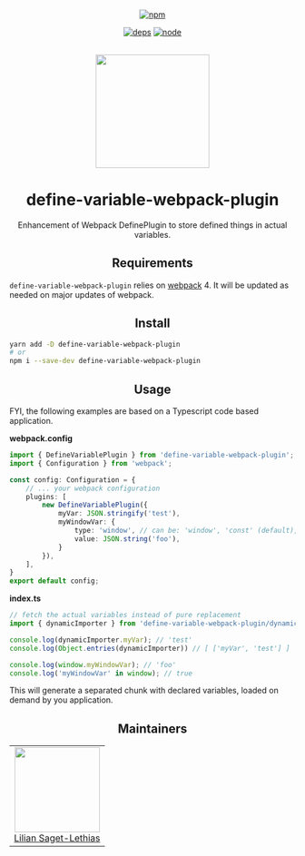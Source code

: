 <div align="center">
    <br>

[![npm][npm]][npm-url]

[![deps][deps]][deps-url]
[![node][node]][node-url]

<br>
    <a href="https://github.com/webpack/webpack">
        <img width="200" height="200" src="https://webpack.js.org/assets/icon-square-big.svg">
    </a>
    <h1>define-variable-webpack-plugin</h1>
    <p>Enhancement of Webpack DefinePlugin to store defined things in actual variables.</p>
</div>

<h2 align="center">Requirements</h2>

`define-variable-webpack-plugin` relies on [webpack] 4. It will be updated as needed on major updates of webpack.


<h2 align="center">Install</h2>

```bash
yarn add -D define-variable-webpack-plugin
# or
npm i --save-dev define-variable-webpack-plugin
```


<h2 align="center">Usage</h2>
FYI, the following examples are based on a Typescript code based application.

**webpack.config**
```ts
import { DefineVariablePlugin } from 'define-variable-webpack-plugin';
import { Configuration } from 'webpack';

const config: Configuration = {
    // ... your webpack configuration
    plugins: [
        new DefineVariablePlugin({
            myVar: JSON.stringify('test'),
            myWindowVar: {
                type: 'window', // can be: 'window', 'const' (default), 'global'
                value: JSON.string('foo'),
            }
        }),
    ],
}
export default config;
```

**index.ts**
```ts
// fetch the actual variables instead of pure replacement
import { dynamicImporter } from 'define-variable-webpack-plugin/dynamicImporter';

console.log(dynamicImporter.myVar); // 'test'
console.log(Object.entries(dynamicImporter)) // [ ['myVar', 'test'] ]

console.log(window.myWindowVar); // 'foo'
console.log('myWindowVar' in window); // true
```

This will generate a separated chunk with declared variables, loaded on demand by you application.

<h2 align="center">Maintainers</h2>
<table>
  <tbody>
    <tr>
      <td align="center">
        <img width="150" height="150"
        src="https://avatars3.githubusercontent.com/u/5783789?v=3&s=150">
        </br>
        <a href="https://github.com/bios21">Lilian Saget-Lethias</a>
      </td>
    </tr>
  <tbody>
</table>


[npm]: https://img.shields.io/npm/v/define-variable-webpack-plugin.svg
[npm-url]: https://npmjs.com/package/define-variable-webpack-plugin

[node]: https://img.shields.io/node/v/define-variable-webpack-plugin.svg
[node-url]: https://nodejs.org

[deps]: https://img.shields.io/david/bios21/define-variable-webpack-plugin.svg
[deps-url]: https://david-dm.org/bios21/define-variable-webpack-plugin

[webpack]: https://webpack.org